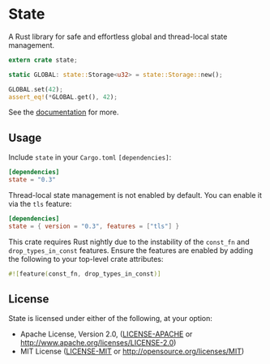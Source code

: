 # State

A Rust library for safe and effortless global and thread-local state management.

```rust
extern crate state;

static GLOBAL: state::Storage<u32> = state::Storage::new();

GLOBAL.set(42);
assert_eq!(*GLOBAL.get(), 42);
```

See the [documentation](https://sergio.bz/rustdocs/state) for more.

## Usage

Include `state` in your `Cargo.toml` `[dependencies]`:

```toml
[dependencies]
state = "0.3"
```

Thread-local state management is not enabled by default. You can enable it
via the `tls` feature:

```toml
[dependencies]
state = { version = "0.3", features = ["tls"] }
```

This crate requires Rust nightly due to the instability of the `const_fn` and
`drop_types_in_const` features. Ensure the features are enabled by adding the
following to your top-level crate attributes:

```rust
#![feature(const_fn, drop_types_in_const)]
```

## License

State is licensed under either of the following, at your option:

 * Apache License, Version 2.0, ([LICENSE-APACHE](LICENSE-APACHE) or http://www.apache.org/licenses/LICENSE-2.0)
 * MIT License ([LICENSE-MIT](LICENSE-MIT) or http://opensource.org/licenses/MIT)
